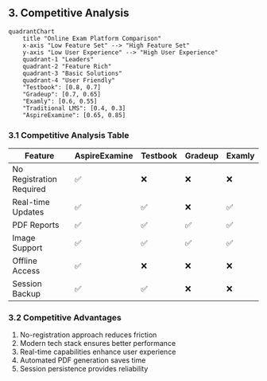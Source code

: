 
## 3. Competitive Analysis

```mermaid
quadrantChart
    title "Online Exam Platform Comparison"
    x-axis "Low Feature Set" --> "High Feature Set"
    y-axis "Low User Experience" --> "High User Experience"
    quadrant-1 "Leaders"
    quadrant-2 "Feature Rich"
    quadrant-3 "Basic Solutions"
    quadrant-4 "User Friendly"
    "Testbook": [0.8, 0.7]
    "Gradeup": [0.7, 0.65]
    "Examly": [0.6, 0.55]
    "Traditional LMS": [0.4, 0.3]
    "AspireExamine": [0.65, 0.85]
```

### 3.1 Competitive Analysis Table

| Feature | AspireExamine | Testbook | Gradeup | Examly |
|---------|--------------|----------|---------|--------|
| No Registration Required | ✅ | ❌ | ❌ | ❌ |
| Real-time Updates | ✅ | ✅ | ❌ | ✅ |
| PDF Reports | ✅ | ✅ | ✅ | ✅ |
| Image Support | ✅ | ✅ | ✅ | ✅ |
| Offline Access | ✅ | ❌ | ❌ | ❌ |
| Session Backup | ✅ | ✅ | ❌ | ❌ |

### 3.2 Competitive Advantages
1. No-registration approach reduces friction
2. Modern tech stack ensures better performance
3. Real-time capabilities enhance user experience
4. Automated PDF generation saves time
5. Session persistence provides reliability
